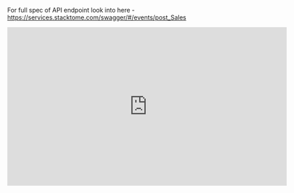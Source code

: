 For full spec of API endpoint look into here - https://services.stacktome.com/swagger/#/events/post_Sales

<iframe width="640" height="364" src="https://www.loom.com/embed/8a8a495a849b4279954f0550c105c110?sid=5e79cd28-97aa-417c-927b-ad4684017793" frameborder="0" webkitallowfullscreen mozallowfullscreen allowfullscreen></iframe>